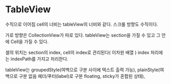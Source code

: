 #  TableView

수직으로 이어짐
cell의 너비는 tableView의 너비와 같다. 
스크롤 방향도 수직이다.

가로 방향은 CollectionView가 따로 있다.
tableView는 section을 가질 수 있고 그 안에 Cell을 가질 수 있다.

셀의 위치는 section의 index, cell의 index로 관리된다( 이차원 배열 )
index 처리에는 indexPath를 가지고 처리한다. 

tableView는 groupedStyle(여백으로 구분 사이에 텍스트 출력 가능),
            plainStyle(여백으로 구분 없음 헤더/푸터(label)로 구분 floating, sticky가 혼합된 상태),
             
